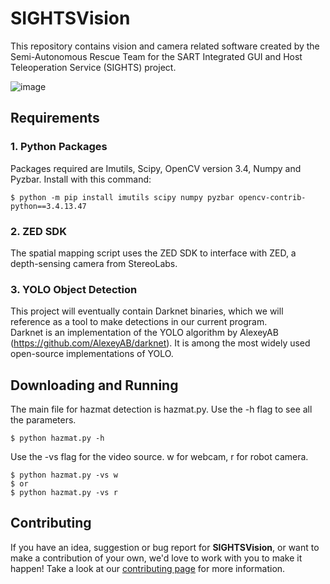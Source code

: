 # SIGHTSVision

This repository contains vision and camera related software created by the Semi-Autonomous Rescue Team for the SART Integrated GUI and Host Teleoperation Service (SIGHTS) project.

![image](https://www.sfxrescue.com/wp-content/uploads/2019/07/7.png)

## Requirements

### 1. Python Packages

Packages required are Imutils, Scipy, OpenCV version 3.4, Numpy and Pyzbar. Install with this command:  
```
$ python -m pip install imutils scipy numpy pyzbar opencv-contrib-python==3.4.13.47
```

### 2. ZED SDK
The spatial mapping script uses the ZED SDK to interface with ZED, a depth-sensing camera from StereoLabs.

### 3. YOLO Object Detection
This project will eventually contain Darknet binaries, which we will reference as a tool to make detections in our current program.  
Darknet is an implementation of the YOLO algorithm by AlexeyAB (https://github.com/AlexeyAB/darknet). It is among the most widely used open-source implementations of YOLO.

## Downloading and Running

The main file for hazmat detection is hazmat.py. Use the -h flag to see all the parameters.  
```
$ python hazmat.py -h
```

Use the -vs flag for the video source. w for webcam, r for robot camera.  
```
$ python hazmat.py -vs w
$ or
$ python hazmat.py -vs r
```


## Contributing

If you have an idea, suggestion or bug report for **SIGHTSVision**, or want to make a contribution of your own, we'd love to work with you to make it happen! Take a look at our [contributing page](https://github.com/SFXRescue/.github/blob/master/CONTRIBUTING.md) for more information.
